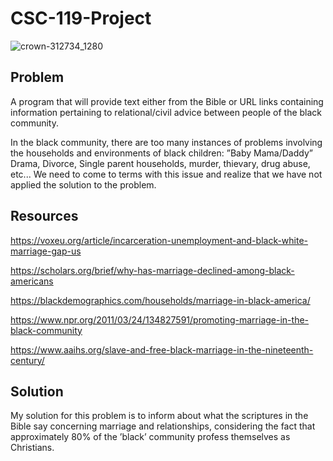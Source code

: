 # CSC-119-Project
   ![crown-312734_1280](https://user-images.githubusercontent.com/97457934/161875670-d412d1e6-71af-4e70-a3a1-65ce3db5a4de.JPG)

## Problem
A program that will provide text either from the Bible or URL links containing information pertaining to relational/civil advice between people of the black community.

In the black community, there are too many instances of problems involving the households and environments of black children: ”Baby Mama/Daddy” Drama, Divorce, Single parent households, murder, thievary, drug abuse, etc... We need to come to terms with this issue and realize that we have not applied the solution to the problem.

## Resources
https://voxeu.org/article/incarceration-unemployment-and-black-white-marriage-gap-us

https://scholars.org/brief/why-has-marriage-declined-among-black-americans

https://blackdemographics.com/households/marriage-in-black-america/

https://www.npr.org/2011/03/24/134827591/promoting-marriage-in-the-black-community

https://www.aaihs.org/slave-and-free-black-marriage-in-the-nineteenth-century/

## Solution
My solution for this problem is to inform about what the scriptures in the Bible say concerning marriage and relationships, considering the fact that approximately 80% of the ’black’ community profess themselves as Christians. 
